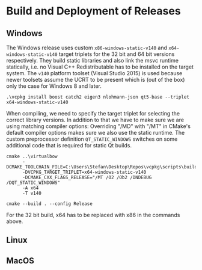 # Build and Deployment of Releases

## Windows

The Windows release uses custom `x86-windows-static-v140` and `x64-windows-static-v140` target triplets for the 32 bit and 64 bit versions respectively. They build static libraries and also link the msvc runtime statically, i.e. no Visual C++ Redistributable has to be installed on the target system. The `v140` platform toolset (Visual Studio 2015) is used because newer toolsets assume the UCRT to be present which is (out of the box) only the case for Windows 8 and later.

    .\vcpkg install boost catch2 eigen3 nlohmann-json qt5-base --triplet x64-windows-static-v140

When compiling, we need to specify the target triplet for selecting the correct library versions. In addition to that we have to make sure we are using matching compiler options: Overriding "/MD" with "/MT" in CMake's default compiler options makes sure we also use the static runtime. The custom preprocessor definition `QT_STATIC_WINDOWS` switches on some additional code that is required for static Qt builds.

    cmake ..\virtualbow
          -DCMAKE_TOOLCHAIN_FILE=C:\Users\Stefan\Desktop\Repos\vcpkg\scripts\buildsystems\vcpkg.cmake
          -DVCPKG_TARGET_TRIPLET=x64-windows-static-v140
          -DCMAKE_CXX_FLAGS_RELEASE="/MT /O2 /Ob2 /DNDEBUG /DQT_STATIC_WINDOWS"
          -A x64
		  -T v140
		  
	cmake --build . --config Release
	
For the 32 bit build, x64 has to be replaced with x86 in the commands above.
	
## Linux

## MacOS